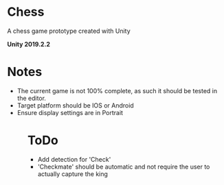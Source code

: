 # Chess
A chess game prototype created with Unity

<b>Unity 2019.2.2</b>

#  Notes
<ul>
<li>The current game is not 100% complete, as such it should be tested in the editor.</li>
<li>Target platform should be IOS or Android</li>
<li>Ensure display settings are in Portrait</li>
<ul>

# ToDo
<ul>
<li>Add detection for 'Check'</li>
<li>'Checkmate' should be automatic and not require the user to actually capture the king</li>
</ul>



